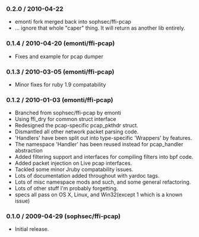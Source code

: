 ### 0.2.0 / 2010-04-22

* emonti fork merged back into sophsec/ffi-pcap 
* ... ignore that whole "caper" thing.  It will return as another lib entirely.

### 0.1.4 / 2010-04-20 (emonti/ffi-pcap)

* Fixes and example for pcap dumper

### 0.1.3 / 2010-03-05 (emonti/ffi-pcap)

* Minor fixes for ruby 1.9 compatability

### 0.1.2 / 2010-01-03 (emonti/ffi-pcap)

* Branched from sophsec/ffi-pcap by emonti
* Using ffi_dry for common struct interface
* Redesigned  the pcap-specific pcap_pkthdr struct.
* Dismantled all other network packet parsing code. 
* 'Handlers' have been split out into type-specific 'Wrappers' by features.
* The namespace 'Handler' has been reused instead for pcap_handler abstraction
* Added filtering support and interfaces for compiling filters into bpf code.
* Added packet injection on Live pcap interfaces.
* Tackled some minor Jruby compatability issues.
* Lots of documentation added throughout with yardoc tags.
* Lots of misc namespace mods and such, and some general refactoring.
* Lots of other stuff I'm probably forgetting.
* specs all pass on OS X, Linux, and Win32(except 1 which is a known issue)

### 0.1.0 / 2009-04-29 (sophsec/ffi-pcap)

* Initial release. 
